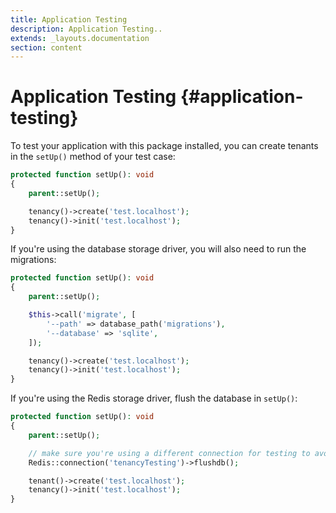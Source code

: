 ```yaml
---
title: Application Testing
description: Application Testing..
extends: _layouts.documentation
section: content
---
```


# Application Testing {#application-testing}

To test your application with this package installed, you can create tenants in the `setUp()` method of your test case:

```php
protected function setUp(): void
{
    parent::setUp();

    tenancy()->create('test.localhost');
    tenancy()->init('test.localhost');
}
```

If you're using the database storage driver, you will also need to run the migrations:
```php
protected function setUp(): void
{
    parent::setUp();

    $this->call('migrate', [
        '--path' => database_path('migrations'),
        '--database' => 'sqlite',
    ]);

    tenancy()->create('test.localhost');
    tenancy()->init('test.localhost');
}
```

If you're using the Redis storage driver, flush the database in `setUp()`:

```php
protected function setUp(): void
{
    parent::setUp();

    // make sure you're using a different connection for testing to avoid losing data
    Redis::connection('tenancyTesting')->flushdb();

    tenant()->create('test.localhost');
    tenancy()->init('test.localhost');
}
```